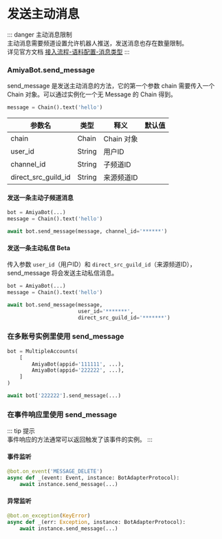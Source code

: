# 发送主动消息

::: danger 主动消息限制<br>
主动消息需要频道设置允许机器人推送，发送消息也存在数量限制。<br>
详见官方文档 [接入流程-语料配置-消息类型](https://bot.q.qq.com/wiki/#_9-%E5%8F%91%E5%B8%83%E8%AE%BE%E7%BD%AE)
:::

### AmiyaBot.send_message

send_message 是发送主动消息的方法，它的第一个参数 chain 需要传入一个 Chain 对象。可以通过实例化一个无 Message 的 Chain 得到。

```python
message = Chain().text('hello')
```

| 参数名                 | 类型     | 释义       | 默认值 |
|---------------------|--------|----------|-----|
| chain               | Chain  | Chain 对象 |     |
| user_id             | String | 用户ID     |     |
| channel_id          | String | 子频道ID    |     |
| direct_src_guild_id | String | 来源频道ID   |     |

#### 发送一条主动子频道消息

```python
bot = AmiyaBot(...)
message = Chain().text('hello')

await bot.send_message(message, channel_id='******')
```

#### 发送一条主动私信 <span class="err-tag">Beta</span>

传入参数 `user_id`（用户ID）和 `direct_src_guild_id`（来源频道ID），send_message 将会发送主动私信消息。

```python
bot = AmiyaBot(...)
message = Chain().text('hello')

await bot.send_message(message,
                       user_id='*******',
                       direct_src_guild_id='*******')
```

### 在多账号实例里使用 send_message

```python
bot = MultipleAccounts(
    [
        AmiyaBot(appid='111111', ...),
        AmiyaBot(appid='222222', ...),
    ]
)

await bot['222222'].send_message(...)
```

### 在事件响应里使用 send_message

::: tip 提示<br>
事件响应的方法通常可以返回触发了该事件的实例。
:::

#### 事件监听

```python
@bot.on_event('MESSAGE_DELETE')
async def _(event: Event, instance: BotAdapterProtocol):
    await instance.send_message(...)
```

#### 异常监听

```python
@bot.on_exception(KeyError)
async def _(err: Exception, instance: BotAdapterProtocol):
    await instance.send_message(...)
```
